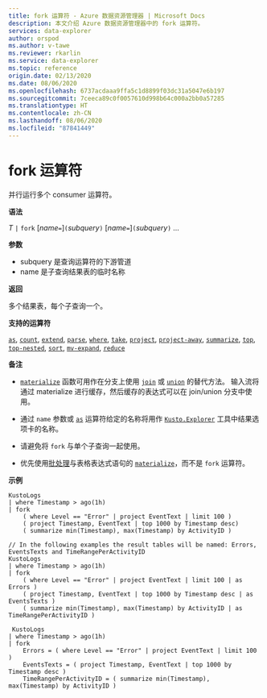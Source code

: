 ```yaml
---
title: fork 运算符 - Azure 数据资源管理器 | Microsoft Docs
description: 本文介绍 Azure 数据资源管理器中的 fork 运算符。
services: data-explorer
author: orspod
ms.author: v-tawe
ms.reviewer: rkarlin
ms.service: data-explorer
ms.topic: reference
origin.date: 02/13/2020
ms.date: 08/06/2020
ms.openlocfilehash: 6737acdaaa9ffa5c1d8899f03dc31a5047e6b197
ms.sourcegitcommit: 7ceeca89c0f0057610d998b64c000a2bb0a57285
ms.translationtype: HT
ms.contentlocale: zh-CN
ms.lasthandoff: 08/06/2020
ms.locfileid: "87841449"
---
```

# <a name="fork-operator"></a>fork 运算符

并行运行多个 consumer 运算符。

**语法**

*T* `|` `fork` [*name*`=`]`(`*subquery*`)` [*name*`=`]`(`*subquery*`)` ...

**参数**

* subquery 是查询运算符的下游管道
* name 是子查询结果表的临时名称

**返回**

多个结果表，每个子查询一个。

**支持的运算符**

[`as`](asoperator.md), [`count`](countoperator.md), [`extend`](extendoperator.md), [`parse`](parseoperator.md), [`where`](whereoperator.md), [`take`](takeoperator.md), [`project`](projectoperator.md), [`project-away`](projectawayoperator.md), [`summarize`](summarizeoperator.md), [`top`](topoperator.md), [`top-nested`](topnestedoperator.md), [`sort`](sortoperator.md), [`mv-expand`](mvexpandoperator.md), [`reduce`](reduceoperator.md)

**备注**

* [`materialize`](materializefunction.md) 函数可用作在分支上使用 [`join`](joinoperator.md) 或 [`union`](unionoperator.md) 的替代方法。
输入流将通过 materialize 进行缓存，然后缓存的表达式可以在 join/union 分支中使用。

* 通过 `name` 参数或 [`as`](asoperator.md) 运算符给定的名称将用作 [`Kusto.Explorer`](../tools/kusto-explorer.md) 工具中结果选项卡的名称。

* 请避免将 `fork` 与单个子查询一起使用。

* 优先使用[批处理](batches.md)与表格表达式语句的 [`materialize`](materializefunction.md)，而不是 `fork` 运算符。

**示例**

```kusto
KustoLogs
| where Timestamp > ago(1h)
| fork
    ( where Level == "Error" | project EventText | limit 100 )
    ( project Timestamp, EventText | top 1000 by Timestamp desc)
    ( summarize min(Timestamp), max(Timestamp) by ActivityID )
 
// In the following examples the result tables will be named: Errors, EventsTexts and TimeRangePerActivityID
KustoLogs
| where Timestamp > ago(1h)
| fork
    ( where Level == "Error" | project EventText | limit 100 | as Errors )
    ( project Timestamp, EventText | top 1000 by Timestamp desc | as EventsTexts )
    ( summarize min(Timestamp), max(Timestamp) by ActivityID | as TimeRangePerActivityID )
    
 KustoLogs
| where Timestamp > ago(1h)
| fork
    Errors = ( where Level == "Error" | project EventText | limit 100 )
    EventsTexts = ( project Timestamp, EventText | top 1000 by Timestamp desc )
    TimeRangePerActivityID = ( summarize min(Timestamp), max(Timestamp) by ActivityID )
```